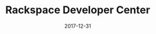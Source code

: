 ---
title: Rackspace Developer Center
headline: Rackspace Developer Center
textline: Welcome to the Product Docs!
weight: 4
outputs:
- HTML
- RSS
- Algolia
publishdate: 2017-12-31
expirydate: 2030-01-01
date: 2017-12-31
description: 'Product Docs'
author: []
categories: []
tags: []
cta:
  headline: ''
  textline: ''
  calls_to_action: []
private: false
aliases: []
---